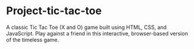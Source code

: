 # Project-tic-tac-toe
A classic Tic Tac Toe (X and O) game built using HTML, CSS, and JavaScript. Play against a friend in this interactive, browser-based version of the timeless game.
